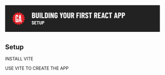 # ![Building Your First React App - Setup](./assets/hero.png)


## Setup

INSTALL VITE

USE VITE TO CREATE THE APP
